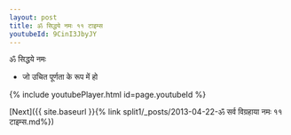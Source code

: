 ```yaml
---
layout: post
title: ॐ सिद्धये नमः ११ टाइम्स
youtubeId: 9CinI3JbyJY
---
```

 
 
 ॐ सिद्धये नमः  
 
 -  जो उचित पूर्णता के रूप में हो 
 
  
 
  
 
 
 
 
 
 


{% include youtubePlayer.html id=page.youtubeId %}
 
[Next]({{ site.baseurl }}{% link  split1/_posts/2013-04-22-ॐ सर्व विग्रहाया नमः ११ टाइम्स.md%})
 
